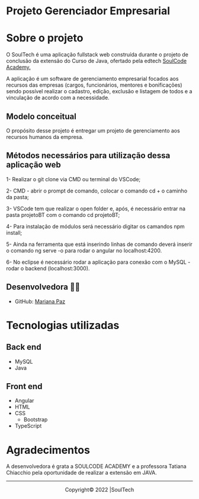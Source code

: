 # Projeto Gerenciador Empresarial


# Sobre o projeto

O SoulTech é uma aplicação fullstack web construída durante o projeto de conclusão da extensão do Curso de Java, ofertado pela edtech <a href="https://soulcodeacademy.org/">SoulCode Academy.</a>

A aplicação é um software de gerenciamento empresarial focados aos recursos das empresas (cargos, funcionários, mentores e bonificações) sendo possível realizar o cadastro, edição, exclusão e listagem de todos e a vinculação de acordo com a necessidade.

## Modelo conceitual

O propósito desse projeto é entregar um projeto de gerenciamento aos recursos humanos da empresa.

## Métodos necessários para utilização dessa aplicação web

1- Realizar o git clone via CMD ou terminal do VSCode;

2- CMD - abrir o prompt de comando, colocar o comando cd + o caminho da pasta;

3- VSCode tem que realizar o open folder e, após, é necessário entrar na pasta projetoBT com o comando cd projetoBT; 

4-  Para instalação de módulos será necessário digitar os camandos npm install;

5- Ainda na ferramenta que está inserindo linhas de comando deverá inserir o comando  ng serve -o para rodar o angular no localhost:4200.

6- No eclipse é necessário rodar a aplicação para conexão com o MySQL - rodar o backend (localhost:3000).

## Desenvolvedora 👨‍💻

- GitHub: [Mariana Paz](https://github.com/MarianaPaz1)

# Tecnologias utilizadas
## Back end
- MySQL
- Java
    
## Front end
- Angular
- HTML 
- CSS 
  - Bootstrap
- TypeScript

   
     
# Agradecimentos

A desenvolvedora é  grata a SOULCODE ACADEMY e a professora Tatiana Chiacchio pela oportunidade de realizar a extensão em JAVA.


---

<p align="center"> Copyright© 2022 |SoulTech </p> 
